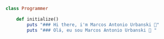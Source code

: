 
   
   ```ruby 
   class Programmer
   
       def initialize()
           puts "### Hi there, i'm Marcos Antonio Urbanski 👋"
           puts "### Olá, eu sou Marcos Antonio Urbanski 👋 "

   ```






<!--
**urbanskii/urbanskii** is a ✨ _special_ ✨ repository because its `README.md` (this file) appears on your GitHub profile.

Here are some ideas to get you started:

- 🔭 I’m currently working on ...
- 🌱 I’m currently learning ...
- 👯 I’m looking to collaborate on ...
- 🤔 I’m looking for help with ...
- 💬 Ask me about ...
- 📫 How to reach me: ...
- 😄 Pronouns: ...
- ⚡ Fun fact: ...
-->
